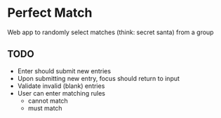 Perfect Match
=============

Web app to randomly select matches (think: secret santa) from a group


TODO
----

- Enter should submit new entries
- Upon submitting new entry, focus should return to input
- Validate invalid (blank) entries
- User can enter matching rules
  - cannot match
  - must match
